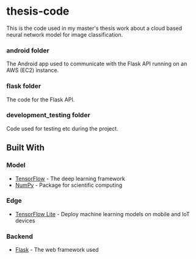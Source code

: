# thesis-code
This is the code used in my master's thesis work about a cloud based neural network model for image classification. 
### android folder
The Android app used to communicate with the Flask API running on an AWS (EC2) instance.
### flask folder 
The code for the Flask API.
### development_testing folder
Code used for testing etc during the project. 

## Built With
### Model 
* [TensorFlow](https://www.tensorflow.org/) - The deep learning framework 
* [NumPy](http://www.numpy.org/) - Package for scientific computing

### Edge 
* [TensorFlow Lite](https://www.tensorflow.org/lite) - Deploy machine learning models on mobile and IoT devices 

### Backend 
* [Flask](http://flask.pocoo.org/) - The web framework used

